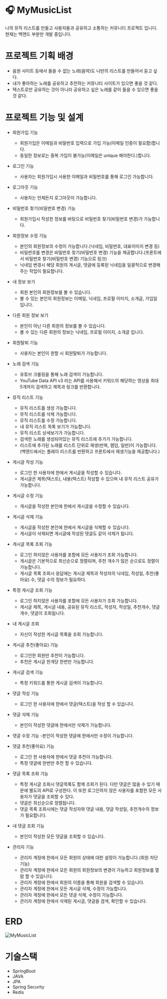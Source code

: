 # 🎧 MyMusicList
나의 뮤직 리스트를 만들고 사용자들과 공유하고 소통하는 커뮤니티 프로젝트 입니다.
현재는 백엔드 부분만 개발 중입니다.

# 프로젝트 기획 배경
- 음원 사이트 등에서 들을 수 없는 노래(음악)도 나만의 리스트를 만들어서 듣고 싶다.
- 내가 좋아하는 노래를 공유하고 추천하는 커뮤니티 사이트가 있으면 좋을 것 같다.
- 텍스트로만 공유하는 것이 아니라 공유하고 싶은 노래를 같이 들을 수 있으면 좋을 것 같다.

# 프로젝트 기능 및 설계
- 회원가입 기능
  - 회원가입은 이메일과 비밀번호 입력으로 가입 가능(이메일 인증이 필요함)합니다.
  - 동일한 정보로는 중복 가입이 불가능(이메일은 unique 해야한다.)합니다.
  
- 로그인 기능
  - 사용자는 회원가입시 사용한 이메일과 비밀번호를 통해 로그인 가능합니다.
    
- 로그아웃 기능
  - 사용자는 언제든지 로그아웃이 가능합니다.

- 비밀번호 찾기(비밀번호 변경) 기능
  - 회원가입시 작성한 정보를 바탕으로 비밀번호 찾기(비밀번호 변경)가 가능합니다.
 
- 회원정보 수정 기능
  - 본인의 회원정보의 수정이 가능합니다.(닉네임, 비밀번호, 대표이미지 변경 등)
  - 비밀번호를 변경은 비밀번호 찾기(비밀번호 변경) 기능을 제공합니다.(프론트에서 비밀번호 찾기(비밀번호 변경) 기능으로 링크)
  - 닉네임 변경시 해당 회원의 게시글, 댓글에 등록된 닉네임을 일괄적으로 변경해주는 작업이 필요합니다.

- 내 정보 보기
  - 회원 본인의 회원정보를 볼 수 있습니다.
  - 볼 수 있는 본인의 회원정보는 이메일, 닉네임, 프로필 이미지, 소개글, 가입일 입니다.
 
- 다른 회원 정보 보기
  - 본인이 아닌 다른 회원의 정보를 볼 수 있습니다.
  - 볼 수 있는 다른 회원의 정보는 닉네임, 프로필 이미지, 소개글 입니다.
    
- 회원탈퇴 기능
  - 사용자는 본인이 원할 시 회원탈퇴가 가능합니다.
 
- 노래 검색 기능
  - 유튜브 크롤링을 통해 노래 검색이 가능합니다.
  - YouTube Data API v3 라는 API를 사용해서 키워드의 해당하는 영상을 최대 5개까지 검색하고 제목과 링크를 반환합니다.

- 뮤직 리스트 기능
  - 뮤직 리스트를 생성 가능합니다.
  - 뮤직 리스트를 삭제 가능합니다.
  - 뮤직 리스트를 수정 가능합니다.
  - 내 뮤직 리스트 목록 보기가 가능합니다.
  - 뮤직 리스트 상세보기가 가능합니다.
  - 검색한 노래를 생성되어있는 뮤직 리스트에 추가가 가능합니다.
  - 리스트에 추가된 노래를 리스트 단위로 재생(반복, 램덤, 일반)이 가능합니다.(백엔드에서는 플레이 리스트를 반환하고 프론트에서 재생기능을 제공합니다.)

- 게시글 작성 기능
  - 로그인 한 사용자에 한에서 게시글을 작성할 수 있습니다.
  - 게시글은 제목(텍스트), 내용(텍스트) 작성할 수 있으며 내 뮤직 리스트 공유가 가능합니다.
  
- 게시글 수정 기능
  - 게시글을 작성한 본인에 한에서 게시글을 수정할 수 있습니다.
    
- 게시글 삭제 기능
  - 게시글을 작성한 본인에 한에서 게시글을 삭제할 수 있습니다.
  - 게시글이 삭제되면 게시글에 작성된 댓글도 같이 삭제가 됩니다.
    
- 게시글 목록 조회 기능
  - 로그인 하지않은 사용자를 포함에 모든 사용자가 조회 가능합니다.
  - 게시글은 기본적으로 최신순으로 정렬되며, 추천 개수가 많은 순으로도 정렬이 가능합니다.
  - 게시글 목록 조회시 응답에는 게시글 제목과 작성자의 닉네임, 작성일, 추천(좋아요) 수, 댓글 수의 정보가 필요하다.
 
- 특정 게시글 조회 기능
  - 로그인 하지않은 사용자를 포함에 모든 사용자가 조회 가능합니다.
  - 게시글 제목, 게시글 내용, 공유된 뮤직 리스트, 작성자, 작성일, 추천개수, 댓글개수, 댓글이 조회됩니다.
 
- 내 게시글 조회
  - 자신이 작성한 게시글 목록을 조회 가능합니다.
  
- 게시글 추천(좋아요) 기능
  - 로그인한 회원만 추천이 가능합니다.
  - 추천은 게시글 한개당 한번만 가능합니다.
  
- 게시글 검색 기능
  - 특정 키워드를 통한 게시글 검색이 가능합니다.
  
- 댓글 작성 기능
  - 로그인 한 사용자에 한에서 댓글(텍스트)을 작성 할 수 있습니다.
  
- 댓글 삭제 기능
  - 본인이 작성한 댓글에 한에서만 삭제가 가능합니다.
  
- 댓글 수정 기능
  -본인이 작성한 댓글에 한에서만 수정이 가능합니다.
  
- 댓글 추천(좋아요) 기능
  - 로그인 한 사용자에 한에서 댓글 추천이 가능합니다.
  - 특정 댓글에 한번만 추천 할 수 있습니다.

- 댓글 목록 조회 기능
  - 특정 게시글 조회시 댓글목록도 함께 조회가 된다. 다만 댓글은 많을 수 있기 때문에 별도의 API로 구성한다. 이 또한 로그인하지 않은 사용자를 포함한 모든 사용자가 댓글을 조회할 수 있다.
  - 댓글은 최신순으로 정렬됩니다.
  - 댓글 목록 조회시에는 댓글 작성자와 댓글 내용, 댓글 작성일, 추천개수의 정보가 필요합니다.
 
- 내 댓글 조회 기능
  - 본인이 작성한 모든 댓글을 조회할 수 있습니다.
  
- 관리자 기능
  - 관리자 계정에 한에서 모든 회원의 상태에 대한 설정이 가능합니다.(회원 차단 기능)
  - 관리자 계정에 한에서 모든 회원의 회원정보의 변경이 가능하고 회원정보를 열람 할 수 있습니다.
  - 관리자 계정에 한에서 회원의 이름을 통해 회원을 검색할 수 있습니다.
  - 관리자 계정에 한에서 모든 게시글 삭제, 수정이 가능합니다.
  - 관리자 계정에 한에서 모든 댓글 삭제, 수정이 가능합니다.
  - 관리자 계정에 한에서 삭제된 게시글, 댓글을 검색, 확인할 수 있습니다.

# ERD
![MyMusicList](https://github.com/itpark1018/MyMusicList/assets/117416583/83e0231d-3962-4b8c-8ec5-6f1895ef18bb)

# 기술스택
- SpringBoot
- JAVA
- JPA
- Spring Security
- Redis
